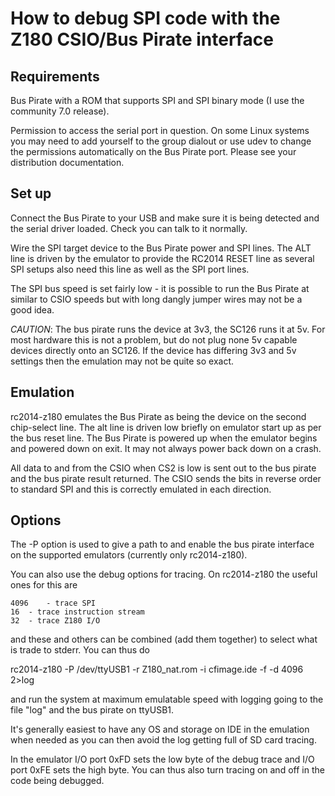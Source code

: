 # How to debug SPI code with the Z180 CSIO/Bus Pirate interface

## Requirements

Bus Pirate with a ROM that supports SPI and SPI binary mode (I use the
community 7.0 release).

Permission to access the serial port in question. On some Linux systems you
may need to add yourself to the group dialout or use udev to change the
permissions automatically on the Bus Pirate port. Please see your
distribution documentation.

## Set up

Connect the Bus Pirate to your USB and make sure it is being detected and
the serial driver loaded. Check you can talk to it normally.

Wire the SPI target device to the Bus Pirate power and SPI lines. The ALT
line is driven by the emulator to provide the RC2014 RESET line as
several SPI setups also need this line as well as the SPI port lines.

The SPI bus speed is set fairly low - it is possible to run the Bus Pirate at
similar to CSIO speeds but with long dangly jumper wires may not be a good
idea.

*CAUTION*: The bus pirate runs the device at 3v3, the SC126 runs it at 5v.
For most hardware this is not a problem, but do not plug none 5v capable
devices directly onto an SC126. If the device has differing 3v3 and 5v
settings then the emulation may not be quite so exact.

## Emulation

rc2014-z180 emulates the Bus Pirate as being the device on the second
chip-select line. The alt line is driven low briefly on emulator start up
as per the bus reset line. The Bus Pirate is powered up when the emulator
begins and powered down on exit. It may not always power back down on a
crash.

All data to and from the CSIO when CS2 is low is sent out to the bus pirate
and the bus pirate result returned. The CSIO sends the bits in reverse order
to standard SPI and this is correctly emulated in each direction.

## Options

The -P option is used to give a path to and enable the bus pirate interface
on the supported emulators (currently only rc2014-z180).

You can also use the debug options for tracing. On rc2014-z180 the useful
ones for this are

	4096	- trace SPI
	16	- trace instruction stream
	32	- trace Z180 I/O

and these and others can be combined (add them together) to select what
is trade to stderr. You can thus do


rc2014-z180 -P /dev/ttyUSB1 -r Z180_nat.rom -i cfimage.ide -f -d 4096 2>log

and run the system at maximum emulatable speed with logging going to the
file "log" and the bus pirate on ttyUSB1.

It's generally easiest to have any OS and storage on IDE in the emulation
when needed as you can then avoid the log getting full of SD card tracing.

In the emulator I/O port 0xFD sets the low byte of the debug trace and
I/O port 0xFE sets the high byte. You can thus also turn tracing on and off
in the code being debugged.

